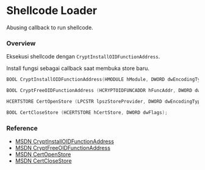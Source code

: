 # Shellcode Loader

Abusing callback to run shellcode.

### Overview

Eksekusi shellcode dengan `CryptInstallOIDFunctionAddress`.

Install fungsi sebagai callback saat membuka store baru.

```c++
BOOL CryptInstallOIDFunctionAddress(HMODULE hModule, DWORD dwEncodingType, LPCSTR pszFuncName, DWORD cFuncEntry, const CRYPT_OID_FUNC_ENTRY [] rgFuncEntry, DWORD dwFlags);

BOOL CryptFreeOIDFunctionAddress (HCRYPTOIDFUNCADDR hFuncAddr, DWORD dwFlags);

HCERTSTORE CertOpenStore (LPCSTR lpszStoreProvider, DWORD dwEncodingType, HCRYPTPROV_LEGACY hCryptProv, DWORD dwFlags, const void *pvPara);

BOOL CertCloseStore (HCERTSTORE hCertStore, DWORD dwFlags);
```

### Reference 

- [MSDN CryptInstallOIDFunctionAddress](https://docs.microsoft.com/en-us/windows/win32/api/wincrypt/nf-wincrypt-cryptinstalloidfunctionaddress)
- [MSDN CryptFreeOIDFunctionAddress](https://docs.microsoft.com/en-us/windows/win32/api/wincrypt/nf-wincrypt-cryptfreeoidfunctionaddress)
- [MSDN CertOpenStore](https://docs.microsoft.com/en-us/windows/win32/api/wincrypt/nf-wincrypt-certopenstore)
- [MSDN CertCloseStore](https://docs.microsoft.com/en-us/windows/win32/api/Wincrypt/nf-wincrypt-certclosestore)

